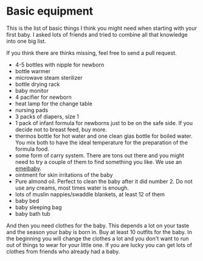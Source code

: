 # Basic equipment

This is the list of basic things I think you might need when starting with
your first baby. I asked lots of friends and tried to combine all that knowledge
into one big list.

If you think there are thinks missing, feel free to send a pull request.

* 4-5 bottles with nipple for newborn
* bottle warmer
* microwave steam sterilizer
* bottle drying rack
* baby monitor
* 4 pacifier for newborn
* heat lamp for the change table
* nursing pads
* 3 packs of diapers, size 1
* 1 pack of infant formula for newborns just to be on the safe side. If you decide not to
  breast feed, buy more.
* thermos bottle for hot water and one clean glas bottle for boiled water. You mix
  both to have the ideal temperature for the preparation of the formula food.
* some form of carry system. There are tons out there and you might need to
  try a couple of them to find something you like. We use an [emeibaby](https://emeibaby.com/).
* ointment for skin irritations of the baby
* Pure almond oil. Perfect to clean the baby after it did number 2. Do not
  use any creams, most times water is enough.
* lots of muslin nappies/swaddle blankets, at least 12 of them
* baby bed
* baby sleeping bag
* baby bath tub

And then you need clothes for the baby. This depends a lot on your taste and
the season your baby is born in. Buy at least 10 outfits for the baby. In the
beginning you will change the clothes a lot and you don't want to run out of
things to wear for your little one. If you are lucky you can get lots of clothes
from friends who already had a baby.
